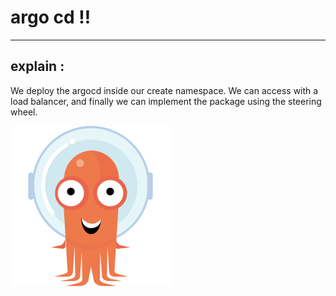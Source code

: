 # argo cd ‼️ #

---
## explain :
We deploy the argocd inside our create namespace.
We can access with a load balancer, and finally we can implement the package using the steering wheel.

![Image alt text](images/argocd.png)


